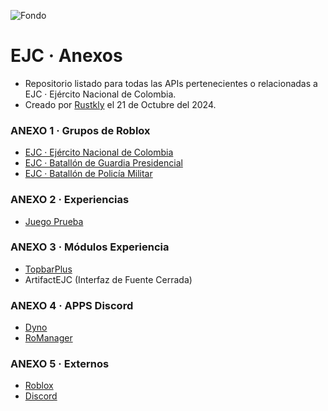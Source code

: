 ![Fondo](https://i.imgur.com/DJ4B6qu.gif)

# EJC · Anexos
- Repositorio listado para todas las APIs pertenecientes o relacionadas a EJC · Ejército Nacional de Colombia.
- Creado por [Rustkly](https://www.roblox.com/es/users/3786112410/profile) el 21 de Octubre del 2024.

### ANEXO 1 · Grupos de Roblox
- [EJC · Ejército Nacional de Colombia](https://www.roblox.com/es/groups/34984441/EJC-Ej-rcito-Nacional-de-Colombia#!/about)
- [EJC · Batallón de Guardia Presidencial](https://www.roblox.com/es/groups/35109231/EJC-Batall-n-de-Guardia-Presidencial)
- [EJC · Batallón de Policía Militar](https://www.roblox.com/es/groups/35109220/EJC-Batall-n-de-Polic-a-Militar)

### ANEXO 2 · Experiencias
- [Juego Prueba](https://roblox.com/es/games/135497282957350/Juego-Prueba)

### ANEXO 3 · Módulos Experiencia
- [TopbarPlus](https://1foreverhd.github.io/TopbarPlus/)
- ArtifactEJC (Interfaz de Fuente Cerrada)

### ANEXO 4 · APPS Discord
- [Dyno](https://dyno.gg)
- [RoManager](https://romanager.bot)

### ANEXO 5 · Externos
- [Roblox](https://roblox.com)
- [Discord](https://discord.com)
